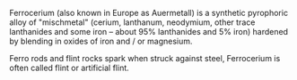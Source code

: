 
Ferrocerium (also known in Europe as Auermetall) is a synthetic pyrophoric alloy of "mischmetal" (cerium, lanthanum, neodymium, other trace lanthanides and some iron – about 95% lanthanides and 5% iron) hardened by blending in oxides of iron and / or magnesium.

Ferro rods and flint rocks spark when struck against steel, Ferrocerium is often called flint or artificial flint.
